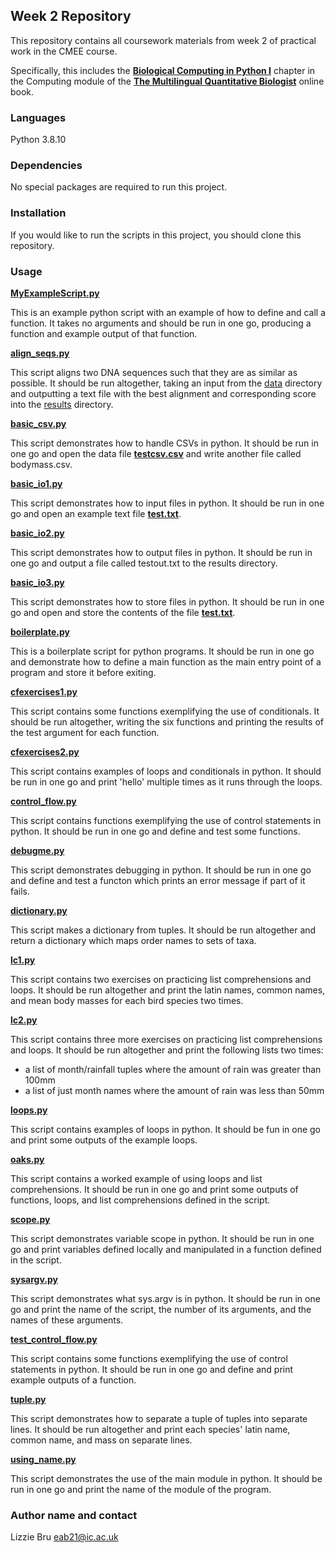 ## **Week 2 Repository**

This repository contains all coursework materials from week 2 of practical work in the CMEE course.

Specifically, this includes the [**Biological Computing in Python I**](https://mhasoba.github.io/TheMulQuaBio/notebooks/05-Python_I.html#) chapter in the Computing module of the  [**The Multilingual Quantitative Biologist**](https://mhasoba.github.io/TheMulQuaBio/intro.html) online book.


### **Languages**

Python 3.8.10


### **Dependencies** 

No special packages are required to run this project.


### **Installation**

If you would like to run the scripts in this project, you should clone this repository.


### **Usage**

[**MyExampleScript.py**](code/MyExampleScript.py)

This is an example python script with an example of how to define and call a function. It takes no arguments and should be run in one go, producing a function and example output of that function.


[**align_seqs.py**](code/align_seqs.py)

This script aligns two DNA sequences such that they are as similar as possible. It should be run altogether, taking an input from the [data](data) directory and outputting a text file with the best alignment and corresponding score into the [results](results) directory.


[**basic_csv.py**](code/basic_csv.py)

This script demonstrates how to handle CSVs in python. It should be run in one go and open the data file [**testcsv.csv**](data/testcsv.csv) and write another file called bodymass.csv.


[**basic_io1.py**](code/basic_io1.py)

This script demonstrates how to input files in python. It should be run in one go and open an example text file [**test.txt**](data/test.txt).


[**basic_io2.py**](code/basic_io2.py)

This script demonstrates how to output files in python. It should be run in one go and output a file called testout.txt to the results directory.


[**basic_io3.py**](code/basic_io3.py)

This script demonstrates how to store files in python. It should be run in one go and open and store the contents of the file [**test.txt**](data/test.txt).


[**boilerplate.py**](code/boilerplate.py)

This is a boilerplate script for python programs. It should be run in one go and demonstrate how to define a main function as the main entry point of a program and store it before exiting.


[**cfexercises1.py**](code/cfexercises.py)

This script contains some functions exemplifying the use of conditionals. It should be run altogether, writing the six functions and printing the results of the test argument for each function.


[**cfexercises2.py**](code/cfexercises2.py)

This script contains examples of loops and conditionals in python. It should be run in one go and print 'hello' multiple times as it runs through the loops.


[**control_flow.py**](code/control_flow.py)

This script contains functions exemplifying the use of control statements in python. It should be run in one go and define and test some functions.


[**debugme.py**](code/debugme.py)

This script demonstrates debugging in python. It should be run in one go and define and test a functon which prints an error message if part of it fails.


[**dictionary.py**](code/dictionary.py)

This script makes a dictionary from tuples. It should be run altogether and return a dictionary which maps order names to sets of taxa.


[**lc1.py**](code/lc1.py)

This script contains two exercises on practicing list comprehensions and loops. It should be run altogether and print the latin names, common names, and mean body masses for each bird species two times.


[**lc2.py**](code/lc2.py)

This script contains three more exercises on practicing list comprehensions and loops. It should be run altogether and print the following lists two times:
- a list of month/rainfall tuples where the amount of rain was greater than 100mm
- a list of just month names where the amount of rain was less than 50mm


[**loops.py**](code/loops.py)

This script contains examples of loops in python. It should be fun in one go and print some outputs of the example loops.


[**oaks.py**](code/oaks.py)

This script contains a worked example of using loops and list comprehensions. It should be run in one go and print some outputs of functions, loops, and list comprehensions defined in the script.


[**scope.py**](code/scope.py)

This script demonstrates variable scope in python. It should be run in one go and print variables defined locally and manipulated in a function defined in the script.


[**sysargv.py**](code/sysargv.py)

This script demonstrates what sys.argv is in python. It should be run in one go and print the name of the script, the number of its arguments, and the names of these arguments.


[**test_control_flow.py**](code/test_control_flow.py)

This script contains some functions exemplifying the use of control statements in python. It should be run in one go and define and print example outputs of a function.


[**tuple.py**](code/tuple.py)

This script demonstrates how to separate a tuple of tuples into separate lines. It should be run altogether and print each species' latin name, common name, and mass on separate lines.


[**using_name.py**](code/using_name.py)

This script demonstrates the use of the main module in python. It should be run in one go and print the name of the module of the program.


### **Author name and contact**

Lizzie Bru
eab21@ic.ac.uk
